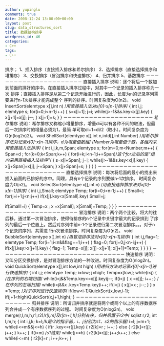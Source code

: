 ```yaml
---
author: yupinglu
comments: true
date: 2008-12-24 13:00:00+00:00
layout: post
slug: data_structures_sort
title: 数据结构排序
wordpress_id: 46
categories:
- C++
tags:
- C++
---
```


排序；
1、插入排序（直接插入排序和希尔排序）
2、选择排序（直接选择排序和堆排序）
3、交换排序（冒泡排序和快速排序）
4、归并排序
5、基数排序
－－－－－－－－－－－－－－－－－－－－－
直接插入排序
说明：逐个将后一个数加到前面的排好的序中。在直接插入排序过程中，对其中一个记录的插入排序称为一次
排序；直接插入排序是从第二个记录开始进行的，因此，长度为n的记录序列需要进行n-1次排序才能完成整个
序列的排序。时间复杂度为O(n2)。
void InsertSort(elemtype x[],int n)
/*用直接插入法对x[0]-x[n-1]排序*/
{
int i,j;
elemtype s;
for(i=0;i<n-1;i++)
{
s=x[i+1];
j=i;
while(j>-1&&s.key<x[j].key)
{
x[j+1]=x[j];
j--;
}
x[j+1]=s;
}
}
－－－－－－－－－－－－－－－－－－－－－
希尔排序
说明：希尔排序又称缩小增量排序，增量di可以有各种不同的取法，但最后一次排序时的增量必须为1，最简
单可取di+1=di/2（取小）。时间复杂度为O(n(log2n)2)。
void ShellSort(elemtype x[],int n,intd[],int Number)
/*用希尔排序法对记录x[0]-x[n-1]排序，d为增量值数组*/
/*Number为增量值个数，各组内采用直接插入法排序*/
{
int i,j,k,m,Span;
elemtype s;
for(m=0;m<Number;m++)
{
Span=d ;
for(k=0;k<Span;k++)
{
for(i=k;i<n-1;i+=Span)/*这个for之后的是“组内采用直接插入法排序”*/
{
s=x[i+Span];
j=i;
while(j>-1&&s.key<x[j].key)
{
x[j+Span]=x[j];
j-=Span;
}
x[j+Span]=s;
}
}
}
}
－－－－－－－－－－－－－－－－－－－－－－－－－－－－
直接选择排序
说明：每次将后面的最小的找出来插入前面的已排好的序中。同理，具有n个记录的序列要做n-1次排序。
时间复杂度为O(n2)。
void SelectSort(elemtype x[],int n)
/*用直接选择排序法对x[0]-x[n-1]排序*/
{
int i,j,Small;
elemtype Temp;
for(i=0;i<n-1;i++)
{
Small=i;
for(j=i+1;j<n;j++)
if(x[j].key<x[Small].key)
Small=j;

if(Small!=i)
{
Temp=x ;
x =x[Small];
x[Small]=Temp;
}
}
}
－－－－－－－－－－－－－－－－－－－－－－－－－－
冒泡排序
说明：两个两个比较，将大的往后移。通过第一次冒泡排序，使得待排序的n个记录中关键字最大的记录排到
了序列的最后一个位置上。然后对序列中前n-1个记录进行第二次冒泡排序。。。对于n个记录的序列，共需进
行n次冒泡排序。时间复杂度为O(n2)。
void BubbleSort(elemtype x[],int n)
/*用冒泡排序法对x[0]-x[n-1]排序*/
{
int i,j,flag=1;
elemtype Temp;
for(i=1;i<n&&flag==1;i++)
{
flag=0;
for(j=0;j<n-i;j++)
{
if(x[j].key>x[j+1].key)
{
flag=1;
Temp=x[j];
x[j]=x[j+1];
x[j+1]=Temp;
}
}
}
}
－－－－－－－－－－－－－－－－－－－－－－－－－－－－－
快速排序
说明：又叫分区交换排序，是对冒泡排序方法的一种改进。时间复杂度为O(nlog2n)。
void QuickSort(elemtype x[],int low,int high)
/*用递归方法对记录x[0]-x[n-1]进行快速排序*/
{
int i,j;
elemtype Temp;
i=low;
j=high;
Temp=x[low];
while(i<j)
{
/*在序列的右端扫描*/
while(i<j&&Temp.key<=x[j].key)j--;
if(i<j)
{
x =x[j];
i++;
}
/*在序列的左端扫描*/
while(i<j&&x .key<Temp.key)i++;
if(i<j)
{
x[j]=x ;
j--;
}
}
x =Temp;
/*对子序列进行快速排序*/
if(low<i-1)QuickSort(x,low,i-1);
if(j+1<high)QuickSort(x,j+1,high);
}
－－－－－－－－－－－－－－－－－－－－－－－－－
归并排序
说明：所谓归并排序就是将两个或两个以上的有序数据序列合并成一个有序数据序列的过程。
时间复杂度为O(nlog2n)。
void merge(r,l,m,h,r1,r2)/*r[l,m]及r[m+1,h]分别有序，归并后置于r2中*/
sqlist r,r2;
int l,m,h;
{
int i,j,k;
k=l;/*k是r2的指示器，i、j分别为s1、s2的指示器*/
i=l;
j=m+1;
while(i<=m&&j<=h)
{
if(r .key<=r[j].key)
{
r2[k]=r ;
i++;
}
else
{
r2[k]=r[j];
j++;
}
k++;
}
if(i>m) /*s1结束*/
while(j<=h)
{
r2[k]=r[j];
j++;k++;
}
else
while(i<=m)
{
r2[k]=r ;
i++;k++;
}
